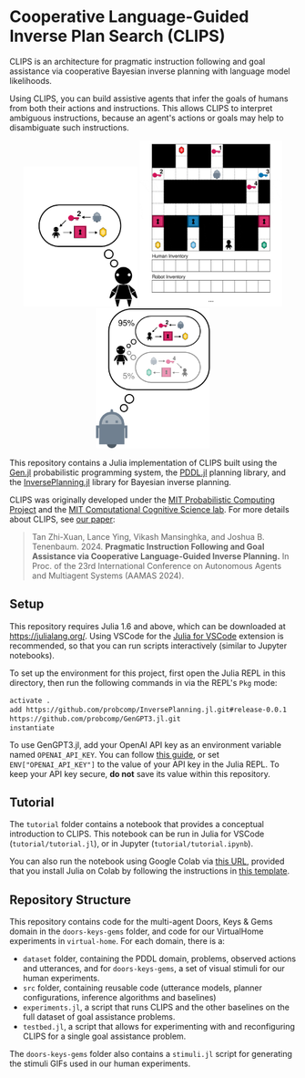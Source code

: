 # Cooperative Language-Guided Inverse Plan Search (CLIPS)

CLIPS is an architecture for pragmatic instruction following and goal assistance via cooperative Bayesian inverse planning with language model likelihoods.

Using CLIPS, you can build assistive agents that infer the goals of humans from both their actions and instructions. This allows CLIPS to interpret ambiguous instructions, because an agent's actions or goals may help to disambiguate such instructions.

<p align="center">
<img src="./assets/human_planning.png" width="200"/>
<img src="./assets/example.gif" width="250" />
<img src="./assets/robot_inference.png" width="200" />
</p>

This repository contains a Julia implementation of CLIPS built using the [Gen.jl](https://github.com/probcomp/Gen.jl) probabilistic programming system, the [PDDL.jl](https://github.com/JuliaPlanners/PDDL.jl) planning library, and the [InversePlanning.jl](https://github.com/probcomp/InversePlanning.jl) library for Bayesian inverse planning.

CLIPS was originally developed under the [MIT Probabilistic Computing Project](http://probcomp.csail.mit.edu/) and the [MIT Computational Cognitive Science lab](https://cocosci.mit.edu/). For more details about CLIPS, see [our paper](https://arxiv.org/abs/2402.17930):

> Tan Zhi-Xuan, Lance Ying, Vikash Mansinghka, and Joshua B. Tenenbaum. 2024. **Pragmatic Instruction Following and Goal Assistance via Cooperative Language-Guided Inverse Planning.** In Proc. of the 23rd International Conference on Autonomous Agents and Multiagent Systems (AAMAS 2024).

## Setup

This repository requires Julia 1.6 and above, which can be downloaded at https://julialang.org/. Using VSCode for the [Julia for VSCode](https://www.julia-vscode.org/) extension is recommended, so that you can run scripts interactively (similar to Jupyter notebooks).

To set up the environment for this project, first open the Julia REPL in this directory, then run the following commands in via the REPL's `Pkg` mode:

```julia-repl
activate .
add https://github.com/probcomp/InversePlanning.jl.git#release-0.0.1 https://github.com/probcomp/GenGPT3.jl.git
instantiate
```

To use GenGPT3.jl, add your OpenAI API key as an environment variable named `OPENAI_API_KEY`. You can follow [this guide](https://help.openai.com/en/articles/5112595-best-practices-for-api-key-safety), or set `ENV["OPENAI_API_KEY"]` to the value of your API key in the Julia REPL. To keep your API key secure, **do not** save its value within this repository.

## Tutorial

The `tutorial` folder contains a notebook that provides a conceptual introduction to CLIPS. This notebook can be run in Julia for VSCode (`tutorial/tutorial.jl`), or in Jupyter (`tutorial/tutorial.ipynb`).

You can also run  the notebook using Google Colab via [this URL](https://colab.research.google.com/github/probcomp/CLIPS.jl/blob/master/tutorial/tutorial_colab.ipynb), provided that you install Julia on Colab by following the instructions in [this template](https://colab.research.google.com/github/ageron/julia_notebooks/blob/master/Julia_Colab_Notebook_Template.ipynb).

## Repository Structure

This repository contains code for the multi-agent Doors, Keys & Gems domain in the `doors-keys-gems` folder, and code for our VirtualHome experiments in `virtual-home`. For each domain, there is a:

- `dataset` folder, containing the PDDL domain, problems, observed actions and utterances, and for `doors-keys-gems`, a set of visual stimuli for our human experiments.
- `src` folder, containing reusable code (utterance models, planner configurations, inference algorithms and baselines)
- `experiments.jl`, a script that runs CLIPS and the other baselines on the full dataset of goal assistance problems.
- `testbed.jl`, a script that allows for experimenting with and reconfiguring CLIPS for a single goal assistance problem.

The `doors-keys-gems` folder also contains a `stimuli.jl` script for generating the stimuli GIFs used in our human experiments.
